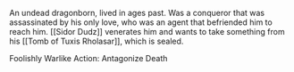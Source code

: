 An undead dragonborn, lived in ages past. Was a conqueror that was assassinated by his only love, who was an agent that befriended him to reach him. [[Sidor Dudz]] venerates him and wants to take something from his [[Tomb of Tuxis Rholasar]], which is sealed.

Foolishly Warlike Action: Antagonize Death